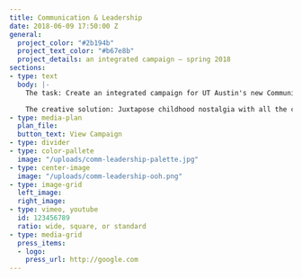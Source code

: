 ```yaml
---
title: Communication & Leadership
date: 2018-06-09 17:50:00 Z
general:
  project_color: "#2b194b"
  project_text_color: "#b67e8b"
  project_details: an integrated campaign – spring 2018
sections:
- type: text
  body: |-
    The task: Create an integrated campaign for UT Austin's new Communication & Leadership degree.

    The creative solution: Juxtapose childhood nostalgia with all the complexities that emerge when students begin their college career to remind them they can rediscover and apply their passions in the real world to lead positive change through Communication & Leadership.
- type: media-plan
  plan_file: 
  button_text: View Campaign
- type: divider
- type: color-pallete
  image: "/uploads/comm-leadership-palette.jpg"
- type: center-image
  image: "/uploads/comm-leadership-ooh.png"
- type: image-grid
  left_image: 
  right_image: 
- type: vimeo, youtube
  id: 123456789
  ratio: wide, square, or standard
- type: media-grid
  press_items:
  - logo: 
    press_url: http://google.com
---
```


